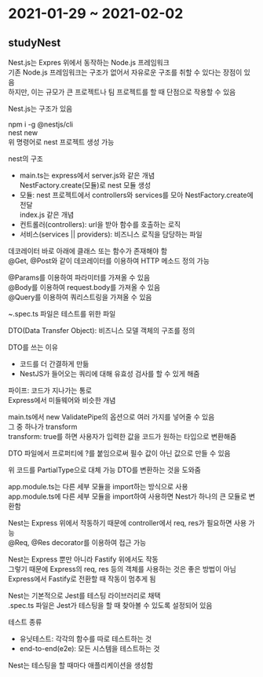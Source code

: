 # 2021-01-29 ~ 2021-02-02

## studyNest

Nest.js는 Expres 위에서 동작하는 Node.js 프레임워크  
기존 Node.js 프레임워크는 구조가 없어서 자유로운 구조를 취할 수 있다는 장점이 있음  
하지만, 이는 규모가 큰 프로젝트나 팀 프로젝트를 할 때 단점으로 작용할 수 있음

Nest.js는 구조가 있음

npm i -g @nestjs/cli  
nest new  
위 명령어로 nest 프로젝트 생성 가능

nest의 구조
- main.ts는 express에서 server.js와 같은 개념  
NestFactory.create(모듈)로 nest 모듈 생성
- 모듈: nest 프로젝트에서 controllers와 services를 모아 NestFactory.create에 전달  
index.js 같은 개념
- 컨트롤러(controllers): url을 받아 함수를 호출하는 로직
- 서비스(services || providers): 비즈니스 로직을 담당하는 파일

데코레이터 바로 아래에 클래스 또는 함수가 존재해야 함  
@Get, @Post와 같이 데코레이터를 이용하여 HTTP 메소드 정의 가능

@Params를 이용하여 파라미터를 가져올 수 있음  
@Body를 이용하여 request.body를 가져올 수 있음  
@Query를 이용하여 쿼리스트링을 가져올 수 있음

~.spec.ts 파일은 테스트를 위한 파일
 
DTO(Data Transfer Object): 비즈니스 모델 객체의 구조를 정의

DTO를 쓰는 이유
- 코드를 더 간결하게 만듦
- NestJS가 들어오는 쿼리에 대해 유효성 검사를 할 수 있게 해줌

파이프: 코드가 지나가는 통로  
Express에서 미들웨어와 비슷한 개념

main.ts에서 new ValidatePipe의 옵션으로 여러 가지를 넣어줄 수 있음  
그 중 하나가 transform  
transform: true를 하면 사용자가 입력한 값을 코드가 원하는 타입으로 변환해줌

DTO 파일에서 프로퍼티에 ?를 붙임으로써 필수 값이 아닌 값으로 만들 수 있음

위 코드를 PartialType으로 대체 가능
DTO를 변환하는 것을 도와줌

app.module.ts는 다른 세부 모듈을 import하는 방식으로 사용  
app.module.ts에 다른 세부 모듈을 import하여 사용하면 Nest가 하나의 큰 모듈로 변환함

Nest는 Express 위에서 작동하기 때문에 controller에서 req, res가 필요하면 사용 가능  
@Req, @Res decorator를 이용하여 접근 가능

Nest는 Express 뿐만 아니라 Fastify 위에서도 작동  
그렇기 때문에 Express의 req, res 등의 객체를 사용하는 것은 좋은 방법이 아님  
Express에서 Fastify로 전환할 때 작동이 멈추게 됨

Nest는 기본적으로 Jest를 테스팅 라이브러리로 채택  
.spec.ts 파일은 Jest가 테스팅을 할 때 찾아볼 수 있도록 설정되어 있음  

테스트 종류
- 유닛테스트: 각각의 함수를 따로 테스트하는 것
- end-to-end(e2e): 모든 시스템을 테스트하는 것

Nest는 테스팅을 할 때마다 애플리케이션을 생성함
